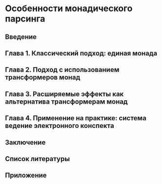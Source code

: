 # Особенности монадического парсинга

## Введение

## Глава 1. Классический подход: единая монада

## Глава 2. Подход с использованием трансформеров монад

## Глава 3. Расширяемые эффекты как альтернатива трансформерам монад

## Глава 4. Применение на практике: система ведение электронного конспекта

## Заключение

## Список литературы

## Приложение